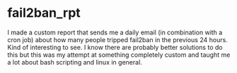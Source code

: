 # fail2ban_rpt
I made a custom report that sends me a daily email (in combination with a cron job) about how many people tripped fail2ban in the previous 24 hours. Kind of interesting to see. I know there are probably better solutions to do this but this was my attempt at something completely custom and taught me a lot about bash scripting and linux in general. 
